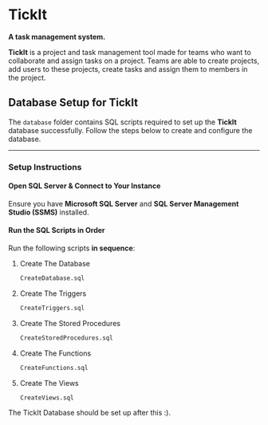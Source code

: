 # TickIt

**A task management system.**

**TickIt** is a project and task management tool made for teams who want to collaborate and assign tasks on a project. Teams are able to create projects, add users to these projects, create tasks and assign them to members in the project.

## Database Setup for TickIt  

The `database` folder contains SQL scripts required to set up the **TickIt** database successfully. Follow the steps below to create and configure the database.

---

### Setup Instructions  

#### Open SQL Server & Connect to Your Instance  
Ensure you have **Microsoft SQL Server** and **SQL Server Management Studio (SSMS)** installed.

#### Run the SQL Scripts in Order  

Run the following scripts **in sequence**:

1. Create The Database
    ```bash
    CreateDatabase.sql
2. Create The Triggers
    ```bash
    CreateTriggers.sql
3. Create The Stored Procedures
    ```bash
    CreateStoredProcedures.sql
4. Create The Functions
    ```bash
    CreateFunctions.sql
5. Create The Views
    ```bash
    CreateViews.sql

The TickIt Database should be set up after this :). 